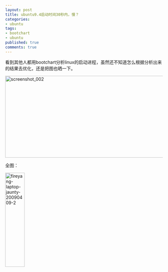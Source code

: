 ```yaml
---
layout: post
title: ubuntu9.4启动时间30秒内，慢？
categories:
- ubuntu
tags:
- bootchart
- ubuntu
published: true
comments: true
---
```

<p>看到其他人都用bootchart分析linux的启动进程，虽然还不知道怎么根据分析出来的结果去优化，还是把图也晒一下。</p>

<p><img class="alignnone size-full wp-image-436" title="screenshot_002" src="{{site.url}}/media/2009/04/screenshot_002.png" alt="screenshot_002" width="729" height="261" /></p>

<p>全图：</p>

<p><a href="{{site.url}}/media/2009/04/fireyang-laptop-jaunty-20090409-2.png" target="_blank"><img class="alignnone size-medium wp-image-435" title="fireyang-laptop-jaunty-20090409-2" src="{{site.url}}/media/2009/04/fireyang-laptop-jaunty-20090409-2-62x300.png" alt="fireyang-laptop-jaunty-20090409-2" width="62" height="300" /></a></p>
